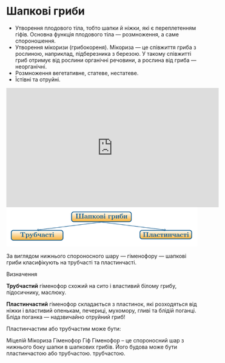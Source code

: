 # Шапкові гриби

<ul>
<li>Утворення плодового тіла, тобто шапки й ніжки, які є переплетенням гіфів. Основна функція плодового тіла — розмноження, а саме спороношення.</li>
<li>Утворення <span class="p1">мікоризи</span> (грибокореня).  <span class="p1">Мікориза</span> — це співжиття гриба з рослиною, наприклад, підберезника з березою. У такому співжитті гриб отримує від рослини органічні речовини, а рослина від гриба — неорганічні.</li>
<li>Розмноження вегетативне, статеве, нестатеве.</li>
<li>Їстівні та отруйні.</li>
</ul>

<div class="fluidMedia">
<iframe align="center" width="560" height="315" src="https://www.youtube.com/embed/ieRs6wURKwE" frameborder="0" allowfullscreen></iframe>
</div>
<div class="popup">
</div>

<div align="center">
<img src="b161_box2.png" width="540"/>
</div>

<p>За виглядом нижнього спороносного шару — <span class="p1">гіменофору</span> — шапкові гриби класифікують на <span class="p1">трубчасті</span> та <span class="p1">пластинчасті</span>.</p>

<div class="eoz-wrap">
<span class="eoz">Визначення</span>
<div class="eoz-text">
<p><b>Трубчастий</b> гіменофор схожий на сито і властивий білому грибу, підосичнику, маслюку.</p>
<b>Пластинчастий</b> гіменофор складається з пластинок, які розходяться від ніжки і властивий опенькам, печериці, мухомору, гливі та блідій поганці. Бліда поганка — надзвичайно отруйний гриб!
</div>
</div>

<quiz>
<question>
<p>Пластинчастим або трубчастим може бути:</p>
<answer>Міцелій</answer>
<answer>Мікориза</answer>
<answer correct>Гіменофор</answer>
<answer>Гіф</answer>
<explanation>Гіменофор – це спороносний шар з нижнього боку шапки в шапкових грибів. Його будова може бути пластинчастою або трубчастою. </explanation>трубчастою.
</question>
</quiz>
